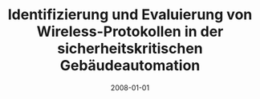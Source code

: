 ---
abstract: ''
authors:
- Thomas Mund
date: '2008-01-01'
featured: false
publication_types:
- '7'
publishDate: '2008-01-01'
title: Identifizierung und Evaluierung von Wireless-Protokollen in der sicherheitskritischen
  Gebäudeautomation
url_pdf: ''
---